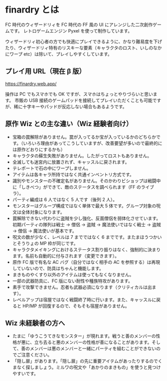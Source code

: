 # finardry とは

FC 時代のウィザードリィを FC 時代の FF 風の UI にアレンジした二次創作ゲームです。
レトロゲームエンジン Pyxel を使って制作しています。

ウィザードリィ初心者の方でも快適にプレイできるように、かなり難易度を下げたり、ウィザードリィ特有のリスキーな要素（キャラクタのロスト、いしのなかにワープ etc）は除いて、プレイしやすくしています。

## プレイ用 URL（現在 β 版）

https://finardry.web.app/

操作は PC でもスマホでも OK ですが、スマホはちょっとやりづらいと思います。
市販の USB 接続のゲームパッドを接続してプレイいただくことも可能ですが、稀に十字キーやパッドが反応しない場合もあるようです。

## 原作 Wiz との主な違い（Wiz 経験者向け）

- 宝箱の罠解除がありません。罠が入ってるか宝が入っているかのどちらかです。（いろいろ理由があってこうしていますが、改善要望が多いので最終的には原作どおりにするかも）
- キャラクタの蘇生失敗がありません。したがってロストもありません。
- 全滅しても迷宮内に放置されず、キャッスルに戻されます。
- テレポートで石の中にワープしません。
- アイテムは各キャラ所持ではなく共通インベントリ方式です。
- 識別やモンスターの不確定名がありません。そのかわりビショップは戦闘中に「しきべつ」ができて、敵のステータスを調べられます（FF のライブラ）。
- パーティ編成は 6 人ではなく 5 人です（後列 2 人）。
- モンスターはグループ構成ではなく単体で最大 5 体です。グループ対象の呪文は全体対象になります。
- 罠解除できない代わりに盗賊を少し強化、反面僧侶を弱体化させています。初期パーティの隊列は戦士 → 僧侶 → 盗賊 → 魔法使いではなく戦士 → 盗賊 → 僧侶 → 魔法使いが基本です。
- 呪文の数が少なく、レベルは 7 までではなく 6 までです。またまほうつかいとそうりょの MP 枠が同じです。
- キャラクタメイキングにおけるステータス割り振りはなく、強制的に決まります。名前も自動的に付与されます（変更できます）。
- 原作 FC 版で有名な AC バグ（自分ではなく相手の AC を参照する）は再現していないので、防具はちゃんと機能します。
- まきものやくすり以外のアイテムは使ってもなくなりません。
- 一部の武器防具に、FC 版にない耐性や種族特攻があります。
- 素手で攻撃できません。忍者も武器必須になります（クリティカルは出ます）。
- レベルアップは宿屋ではなく戦闘終了時に行います。また、キャッスルに戻ると HP/MP が回復するので、そもそも宿屋がありません。

## Wiz 未経験者の方へ

- たまに「ゆうこうてきなモンスター」が現れます。戦うと善のメンバーの性格が悪に、立ち去ると悪のメンバーの性格が善になることがあります。そして、善のメンバーは悪のメンバーと一緒にパーティを組むことができないのでご注意ください。
- 「隠し扉」があります。「隠し扉」の先に重要アイテムがあったりするのでくまなく探しましょう。ミルワの呪文や「あかりのまきもの」を使うと見つけやすいです。